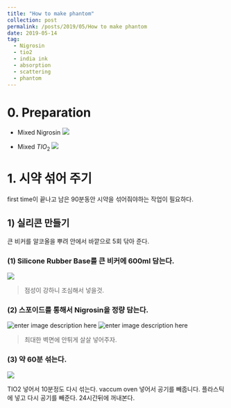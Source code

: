 ```yaml
---
title: "How to make phantom"
collection: post
permalink: /posts/2019/05/How to make phantom
date: 2019-05-14
tag:
  - Nigrosin
  - tio2
  - india ink
  - absorption
  - scattering
  - phantom
---
```

# 0. Preparation

- Mixed Nigrosin
![
](https://lh3.googleusercontent.com/0d19BpZ6Zv-UJ7m7qEP2-L45-fCI9RQsYjZh6ZtVG7UceshpEQAnz2LbCOb9uVsBYXfqcvqbmyhw "mixed_nigrosin")

- Mixed $TIO_2$
![
](https://lh3.googleusercontent.com/r-Fc6IGBcrp7lv5g5AmOrFGR2nUZM-aUAQ4ZQRe0SWbKSny5seMS7ZrFRvOG-wOEv0sfQfFI8MpG "tio2")

# 1. 시약 섞어 주기
first time이 끝나고 남은 90분동안 시약을 섞어줘야하는 작업이 필요하다.

## 1) 실리콘 만들기
큰 비커를 알코올을 뿌려 안에서 바깥으로 5회 닦아 준다.
### (1) Silicone Rubber Base를 큰 비커에 600ml 담는다.
![
](https://lh3.googleusercontent.com/EBgmwYX1bQ5nz9u-vYrlKjppp0hZI2tACb5J1NqJOoRxJyk8UUScFv-QFZ3CJ5E4b5HzVw7-l4QW "rubber")
> 점성이 강하니 조심해서 넣을것.

### (2) 스포이드를 통해서 Nigrosin을 정량 담는다.
![enter image description here](https://lh3.googleusercontent.com/fmjLSZKbYgLH6jCjyPMEdXZ0wy6U6ni21LKvrKbtHYsqdQK8gTZJ9AJJBPBGn1W0bKId3MTpcTxf)
![enter image description here](https://lh3.googleusercontent.com/0nfANffjXnNB5HDahDD4AONOBb3Rhepi17clMMPaVsb1xDCFCAioSOAlefLuyqgvysHKy6C5jYkX)
> 최대한 벽면에 안튀게 살살 넣어주자.
### (3) 약 60분 섞는다.
![
](https://lh3.googleusercontent.com/Hkl1pqdg-G7i3OlFtpIo8ggMeKl9-C-SESLZtYfIUdeN-NF4LkWQHqQU6afBuHOV6lta1kgm9uY0 "shaking")

TIO2 넣어서 10분정도 다시 섞는다.
vaccum oven 넣어서 공기를 빼줍니다.
플라스틱에 넣고
다시 공기를 빼준다.
24시간뒤에 꺼내본다.



<!--stackedit_data:
eyJoaXN0b3J5IjpbLTE0Njc0ODI5NzIsNzI1OTI2NTM5LDEyMD
Y4MzM2MTQsLTY4NDQyNDcwM119
-->